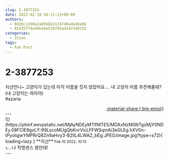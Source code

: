 ```yaml
---
slug: 2-3877253
date: 2022-02-10 10:11:23+09:00
authors:
  - 0d20c1190a2a85b82e124746adad6a66
  - 01435f74a49ba8a519705ad242348232
categories:
  - Jisun
tags:
  - Fan Post
---
```


# 2-3877253

<div class="post-container" markdown="1">
<div class="content-container md-sidebar__scrollwrap" markdown="1">

지선언니~ 고양이가 있는데 아직 이름을 짓지 않았어요.... 내 고양이 이름 추천해줄래? (내 고양이는 여자야)<br>\#azaria

</div>
</div>

<div style="text-align: right;" markdown="1">
<a href="https://weverse.io/fromis9/fanpost/2-3877253" style="text-align: right;">:material-share:{.big-emoji}</a>
</div>
---

<div class="comments-container md-sidebar__scrollwrap" markdown="1">
<div class="comment" markdown="1">
<div class='id-container' markdown="1">
![](https://phinf.wevpstatic.net/MjAyNDEyMTlfMTE5/MDAxNzM0NTgzMjY0NDEy.08FClE9gxLY-99LscoMUgQbKnrVicLFFWSqmAi3eGLEg.hXV0n-tPyoIqjwYMPRrQ8Zn9aHvy3-B2llL4LWAZ_bEg.JPEG/image.jpg?type=s72){ loading=lazy }
**<span class="artist">지선</span>** <small>Feb 10 2022, 10:13</small><br>
</div>
<div class='comment-body' markdown="1">
ㄴ..나 작명센스 꽝인데!
</div>
</div>
</div>
---
